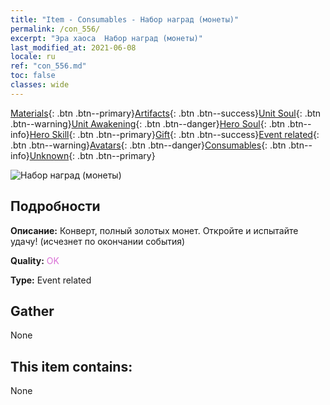 ```yaml
---
title: "Item - Consumables - Набор наград (монеты)"
permalink: /con_556/
excerpt: "Эра хаоса  Набор наград (монеты)"
last_modified_at: 2021-06-08
locale: ru
ref: "con_556.md"
toc: false
classes: wide
---
```

 [Materials](/ItemsRU/){: .btn .btn--primary}[Artifacts](/ItemsRU/Artifacts/){: .btn .btn--success}[Unit Soul](/ItemsRU/UnitSoul/){: .btn .btn--warning}[Unit Awakening](/ItemsRU/UnitAwakening/){: .btn .btn--danger}[Hero Soul](/ItemsRU/HeroSoul/){: .btn .btn--info}[Hero Skill](/ItemsRU/HeroSkill/){: .btn .btn--primary}[Gift](/ItemsRU/Gift/){: .btn .btn--success}[Event related](/ItemsRU/Events/){: .btn .btn--warning}[Avatars](/ItemsRU/Avatars/){: .btn .btn--danger}[Consumables](/ItemsRU/Consumables/){: .btn .btn--info}[Unknown](/ItemsRU/Unknown/){: .btn .btn--primary}

 ![Набор наград (монеты)](/images/t/i_10042_redpacket.png)

## Подробности
 **Описание:** Конверт, полный золотых монет. Откройте и испытайте удачу! (исчезнет по окончании события)

 **Quality:** <span style="color: #DA70D6">OK</span>

 **Type:** Event related

## Gather

  None

## This item contains:

  None

